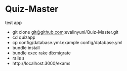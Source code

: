 # Quiz-Master
test app

- git clone git@github.com:evalinyuni/Quiz-Master.git
- cd quizapp
- cp config/database.yml.example config/database.yml
- bundle install
- bundle exec rake db:migrate
- rails s
- http://localhost:3000/exams

